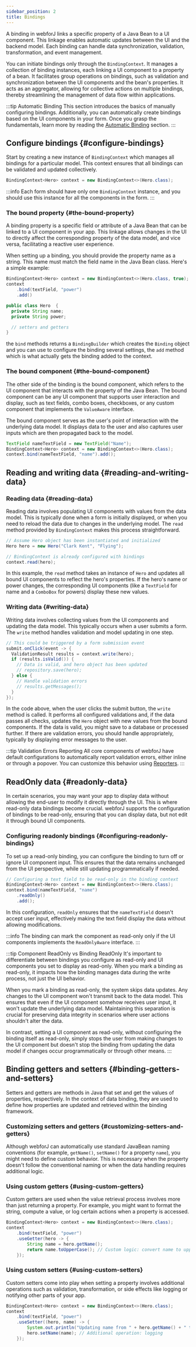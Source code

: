 ```yaml
---
sidebar_position: 2
title: Bindings
---
```


A binding in webforJ links a specific property of a Java Bean to a UI component. This linkage enables automatic updates between the UI and the backend model. Each binding can handle data synchronization, validation, transformation, and event management.

You can initiate bindings only through the `BindingContext`. It manages a collection of binding instances, each linking a UI component to
a property of a bean. It facilitates group operations on bindings, such as validation and
synchronization between the UI components and the bean's properties. It acts as an aggregator,
allowing for collective actions on multiple bindings, thereby streamlining the management of data
flow within applications.

:::tip Automatic Binding
This section introduces the basics of manually configuring bindings. Additionally, you can automatically create bindings based on the UI components in your form. Once you grasp the fundamentals, learn more by reading the [Automatic Binding](./automatic-binding) section.
:::

## Configure bindings {#configure-bindings}

Start by creating a new instance of `BindingContext` which manages all bindings for a particular model.
This context ensures that all bindings can be validated and updated collectively.

```java
BindingContext<Hero> context = new BindingContext<>(Hero.class);
```

:::info
Each form should have only one `BindingContext` instance, and you should use this instance for all the components in the form.
:::

### The bound property {#the-bound-property}

A binding property is a specific field or attribute of a Java Bean that can be linked to a UI component in your app. 
This linkage allows changes in the UI to directly affect the corresponding property of the data model, and vice versa, 
facilitating a reactive user experience.

When setting up a binding, you should provide the property name as a string. This name must match the field name in the Java Bean class. Here's a simple example:

```java
BindingContext<Hero> context = new BindingContext<>(Hero.class, true);
context
    .bind(textField, "power")
    .add()
```

```java
public class Hero  {
  private String name;
  private String power;

  // setters and getters
}
```

the `bind` methods returns a `BindingBuilder` which creates the `Binding` object and you can use to configure the binding several settings, the `add` method which
is what actually gets the binding added to the context.

### The bound component {#the-bound-component}

The other side of the binding is the bound component, which refers to the UI component that interacts with the property of the Java Bean. 
The bound component can be any UI component that supports user interaction and display, such as text fields, combo boxes, checkboxes, or 
any custom component that implements the `ValueAware` interface.

The bound component serves as the user's point of interaction with the underlying data model. 
It displays data to the user and also captures user inputs which are then propagated back to the model.

```java
TextField nameTextField = new TextField("Name");
BindingContext<Hero> context = new BindingContext<>(Hero.class);
context.bind(nameTextField, "name").add();
```

## Reading and writing data {#reading-and-writing-data}

### Reading data {#reading-data}

Reading data involves populating UI components with values from the data model. 
This is typically done when a form is initially displayed, or when you need to reload the data due to changes in the underlying model. 
The `read` method provided by `BindingContext` makes this process straightforward.

```java
// Assume Hero object has been instantiated and initialized
Hero hero = new Hero("Clark Kent", "Flying");

// BindingContext is already configured with bindings
context.read(hero);
```

In this example, the `read` method takes an instance of `Hero` and updates all bound UI components to reflect the hero's properties. 
If the hero's name or power changes, the corresponding UI components (like a `TextField` for name and a `ComboBox` for powers) 
display these new values.

### Writing data {#writing-data}

Writing data involves collecting values from the UI components and updating the data model. 
This typically occurs when a user submits a form. The `write` method handles validation and model updating in one step.

```java
// This could be triggered by a form submission event
submit.onClick(event -> {
  ValidationResult results = context.write(hero);
  if (results.isValid()) {
    // Data is valid, and hero object has been updated
    // repository.save(hero); 
  } else {
    // Handle validation errors
    // results.getMessages();
  }
});
```

In the code above, when the user clicks the submit button, the `write` method is called. 
It performs all configured validations and, if the data passes all checks, updates the `Hero` object 
with new values from the bound components. 
If the data is valid, you might save to a database or processed further. If there are validation errors, 
you should handle appropriately, typically by displaying error messages to the user.


:::tip Validation Errors Reporting
All core components of webforJ have default configurations to automatically report validation errors, either inline or through a popover. You can customize this behavior using [Reporters](./validation/reporters.md).
:::

<!-- vale off -->
## ReadOnly data {#readonly-data}
<!-- vale on -->

In certain scenarios, you may want your app to display data without allowing the end-user to modify it directly through the UI. 
This is where read-only data bindings become crucial. webforJ supports the configuration of bindings to be read-only, ensuring that 
you can display data, but not edit it through bound UI components.

### Configuring readonly bindings {#configuring-readonly-bindings}

To set up a read-only binding, you can configure the binding to turn off or ignore UI component input. 
This ensures that the data remains unchanged from the UI perspective, while still updating programmatically if needed.

```java
// Configuring a text field to be read-only in the binding context
BindingContext<Hero> context = new BindingContext<>(Hero.class);
context.bind(nameTextField, "name")
    .readOnly()
    .add();
```

In this configuration, `readOnly` ensures that the `nameTextField` doesn't accept user input, effectively making the text field display 
the data without allowing modifications.

:::info
The binding can mark the component as read-only only if the UI components implements the `ReadOnlyAware` interface.
:::

:::tip Component ReadOnly vs Binding ReadOnly
It's important to differentiate between bindings you configure as read-only and UI components you set to display as read-only. 
When you mark a binding as read-only, it impacts how the binding manages data during the write process, not just the UI behavior.

When you mark a binding as read-only, the system skips data updates. Any changes to the UI component won't transmit back to the data model. 
This ensures that even if the UI component somehow receives user input, it won't update the underlying data model. 
Maintaining this separation is crucial for preserving data integrity in scenarios where user actions shouldn't alter the data.

In contrast, setting a UI component as read-only, without configuring the binding itself as read-only, simply stops the user from making changes 
to the UI component but doesn't stop the binding from updating the data model if changes occur programmatically or through other means.
:::

## Binding getters and setters {#binding-getters-and-setters}

Setters and getters are methods in Java that set and get the values of properties, respectively.
In the context of data binding, they are used to define how properties are updated and retrieved within the binding framework.

### Customizing setters and getters {#customizing-setters-and-getters}

Although webforJ can automatically use standard JavaBean naming conventions
(for example, `getName()`, `setName()` for a property `name`), you might need to define custom behavior.
This is necessary when the property doesn't follow the conventional naming or when the data handling requires additional logic.

### Using custom getters {#using-custom-getters}

Custom getters are used when the value retrieval process involves more than just returning a property.
For example, you might want to format the string, compute a value, or log certain actions when a property is accessed.

```java
BindingContext<Hero> context = new BindingContext<>(Hero.class);
context
    .bind(textField, "power")
    .useGetter(hero -> {
        String name = hero.getName();
        return name.toUpperCase(); // Custom logic: convert name to uppercase
    });
```

### Using custom setters {#using-custom-setters}

Custom setters come into play when setting a property involves additional operations such as validation, transformation, or side effects
like logging or notifying other parts of your app.

```java
BindingContext<Hero> context = new BindingContext<>(Hero.class);
context
    .bind(textField, "power")
    .useSetter((hero, name) -> {
        System.out.println("Updating name from " + hero.getName() + " to " + name);
        hero.setName(name); // Additional operation: logging
    });
```
